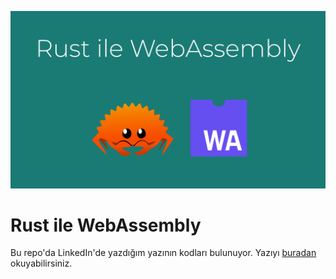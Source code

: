 ![Main Logo](/Header.png)

# Rust ile WebAssembly

Bu repo'da LinkedIn'de yazdığım yazının kodları bulunuyor. Yazıyı [buradan](https://www.linkedin.com/pulse/rust-ile-webassembly-yaz%25C4%25B1yoruz-ahmetcan-aksu/?trackingId=HYV97J0LS96u8vtsNryQpw%3D%3D) okuyabilirsiniz.
